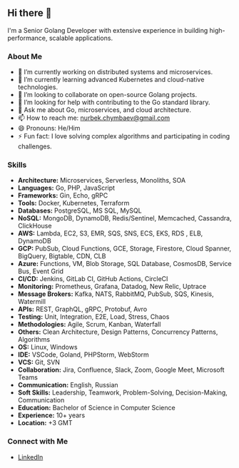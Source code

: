 ## Hi there 👋

I'm a Senior Golang Developer with extensive experience in building high-performance, scalable applications.

### About Me

- 🔭 I’m currently working on distributed systems and microservices.
- 🌱 I’m currently learning advanced Kubernetes and cloud-native technologies.
- 👯 I’m looking to collaborate on open-source Golang projects.
- 🤔 I’m looking for help with contributing to the Go standard library.
- 💬 Ask me about Go, microservices, and cloud architecture.
- 📫 How to reach me: [nurbek.chymbaev@gmail.com](mailto:nurbek.chymbaev@gmail.com)
- 😄 Pronouns: He/Him
- ⚡ Fun fact: I love solving complex algorithms and participating in coding challenges.

### Skills
- **Architecture:** Microservices, Serverless, Monoliths, SOA 
- **Languages:** Go, PHP, JavaScript
- **Frameworks:** Gin, Echo, gRPC
- **Tools:** Docker, Kubernetes, Terraform
- **Databases:** PostgreSQL, MS SQL, MySQL
- **NoSQL:** MongoDB, DynamoDB, Redis/Sentinel, Memcached, Cassandra, ClickHouse
- **AWS:** Lambda, EC2, S3, EMR, SQS, SNS, ECS, EKS, RDS , ELB, DynamoDB 
- **GCP:** PubSub, Cloud Functions, GCE, Storage, Firestore, Cloud Spanner, BigQuery,
  Bigtable, CDN, CLB
- **Azure:** Functions, VM, Blob Storage, SQL Database, CosmosDB, Service Bus, Event Grid
- **CI/CD:** Jenkins, GitLab CI, GitHub Actions, CircleCI
- **Monitoring:** Prometheus, Grafana, Datadog, New Relic, Uptrace
- **Message Brokers:** Kafka, NATS, RabbitMQ, PubSub, SQS, Kinesis, Watermill
- **APIs:** REST, GraphQL, gRPC, Protobuf, Avro
- **Testing:** Unit, Integration, E2E, Load, Stress, Chaos
- **Methodologies:** Agile, Scrum, Kanban, Waterfall
- **Others:** Clean Architecture, Design Patterns, Concurrency Patterns, Algorithms
- **OS:** Linux, Windows
- **IDE:** VSCode, Goland, PHPStorm, WebStorm
- **VCS:** Git, SVN
- **Collaboration:** Jira, Confluence, Slack, Zoom, Google Meet, Microsoft Teams
- **Communication:** English, Russian
- **Soft Skills:** Leadership, Teamwork, Problem-Solving, Decision-Making, Communication
- **Education:** Bachelor of Science in Computer Science
- **Experience:** 10+ years
- **Location:** +3 GMT

### Connect with Me

- [LinkedIn](https://www.linkedin.com/in/nurbek-chymbaev-864942168/)
```